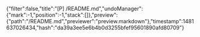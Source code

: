 {"filter":false,"title":"[P] /README.md","undoManager":{"mark":-1,"position":-1,"stack":[]},"preview":{"path":"/README.md","previewer":"preview.markdown"},"timestamp":1481637026434,"hash":"da39a3ee5e6b4b0d3255bfef95601890afd80709"}